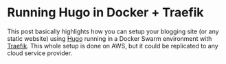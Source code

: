 # Running Hugo in Docker + Traefik


This post basically highlights how you can setup your blogging site (or any static website) using [Hugo](https://gohugo.io/documentation/) running in a Docker Swarm environment with [Traefik](https://docs.traefik.io/). This whole setup is done on AWS, but it could be replicated to any cloud service provider.


